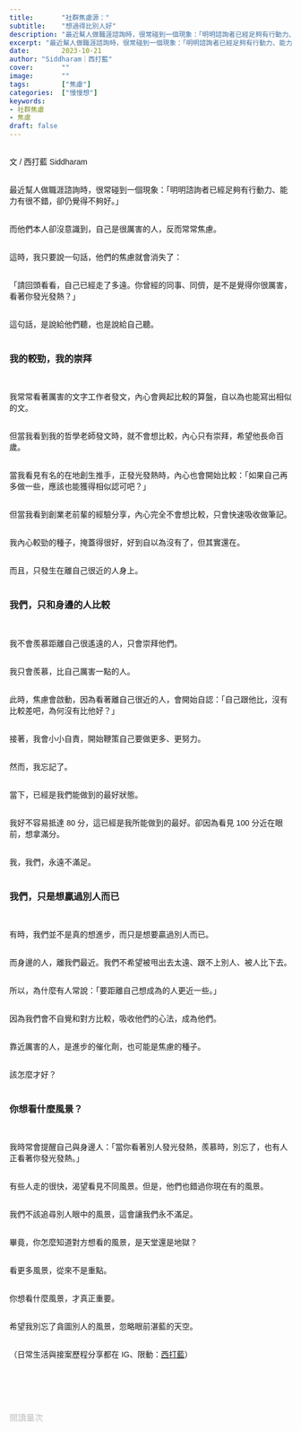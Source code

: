```yaml
---
title:       "社群焦慮源："
subtitle:    "想過得比別人好"
description: "最近幫人做職涯諮詢時，很常碰到一個現象：「明明諮詢者已經足夠有行動力、能力有很不錯，卻仍覺得不夠好。」..."
excerpt: "最近幫人做職涯諮詢時，很常碰到一個現象：「明明諮詢者已經足夠有行動力、能力有很不錯，卻仍覺得不夠好。」..."
date:        2023-10-21
author: "Siddharam｜西打藍"
cover:       ""
image:       ""
tags:        ["焦慮"]
categories:  ["慢慢想"]
keywords:
- 社群焦慮
- 焦慮
draft: false
---
```


<article style="font-family: 'Noto Sans TC', '微軟正黑體', sans-serif; font-weight: 300;">

<br>文 / 西打藍 Siddharam<br><br>

最近幫人做職涯諮詢時，很常碰到一個現象：「明明諮詢者已經足夠有行動力、能力有很不錯，卻仍覺得不夠好。」<br><br>

而他們本人卻沒意識到，自己是很厲害的人，反而常常焦慮。<br><br>

這時，我只要說一句話，他們的焦慮就會消失了：<br><br>

「請回頭看看，自己已經走了多遠。你曾經的同事、同儕，是不是覺得你很厲害，看著你發光發熱？」<br><br>

這句話，是說給他們聽，也是說給自己聽。<br><br>


<h3 class="article-h1-color">我的較勁，我的崇拜</h3><br>

我常常看著厲害的文字工作者發文，內心會興起比較的算盤，自以為也能寫出相似的文。<br><br>

但當我看到我的哲學老師發文時，就不會想比較，內心只有崇拜，希望他長命百歲。<br><br>

當我看見有名的在地創生推手，正發光發熱時，內心也會開始比較：「如果自己再多做一些，應該也能獲得相似認可吧？」<br><br>

但當我看到創業老前輩的經驗分享，內心完全不會想比較，只會快速吸收做筆記。<br><br>

我內心較勁的種子，掩蓋得很好，好到自以為沒有了，但其實還在。<br><br>

而且，只發生在離自己很近的人身上。<br><br>


<h3 class="article-h1-color">我們，只和身邊的人比較</h3><br>

我不會羨慕距離自己很遙遠的人，只會崇拜他們。<br><br>

我只會羨慕，比自己厲害一點的人。<br><br>

此時，焦慮會啟動，因為看著離自己很近的人，會開始自認：「自己跟他比，沒有比較差吧，為何沒有比他好？」<br><br>

接著，我會小小自責，開始鞭策自己要做更多、更努力。<br><br>

然而，我忘記了。<br><br>

當下，已經是我們能做到的最好狀態。<br><br>

我好不容易抵達 80 分，這已經是我所能做到的最好。卻因為看見 100 分近在眼前，想拿滿分。<br><br>

我，我們，永遠不滿足。<br><br>


<h3 class="article-h1-color">我們，只是想贏過別人而已</h3><br>

有時，我們並不是真的想進步，而只是想要贏過別人而已。<br><br>

而身邊的人，離我們最近。我們不希望被甩出去太遠、跟不上別人、被人比下去。<br><br>

所以，為什麼有人常說：「要距離自己想成為的人更近一些。」<br><br>

因為我們會不自覺和對方比較，吸收他們的心法，成為他們。<br><br>

靠近厲害的人，是進步的催化劑，也可能是焦慮的種子。<br><br>

該怎麼才好？<br><br>


<!-- 背後原理是較勁，fomo，怕比不上看，被人看不起，被人甩出去太遠，跟不上別人，失敗。 -->

<h3 class="article-h1-color">你想看什麼風景？</h3><br>

我時常會提醒自己與身邊人：「當你看著別人發光發熱，羨慕時，別忘了，也有人正看著你發光發熱。」<br><br>

有些人走的很快，渴望看見不同風景。但是，他們也錯過你現在有的風景。<br><br>

我們不該追尋別人眼中的風景，這會讓我們永不滿足。<br><br>

畢竟，你怎麼知道對方想看的風景，是天堂還是地獄？<br><br>

看更多風景，從來不是重點。<br><br>

你想看什麼風景，才真正重要。<br><br>

希望我別忘了貪圖別人的風景，忽略眼前湛藍的天空。<br><br>


<!-- 如何解決：認清自己現在的位置，已經走了很遠，也在發光發熱了，想要更多，就只是貪婪而已，並不是自己真的不夠好。
有些人走的很快，他們可以看見不同風景，但也錯過你現在有的風景。
看更多風景不是重點，你想看什麼風景，才是重點。
追尋別人的風景，永遠不會滿足。
你怎麼知道對方要看的風景，是天堂還是地獄？

就是想過得比別人好。
偽焦慮，看到別人很厲害，就開始怕輸。

最近做諮詢，都非常有行動力，但總是會問：我這樣做對嗎？會不會太慢？
我總是請他們回頭看，看看自己。別只顧往前看，記得看看自己走了多遠

我自己也會這麼想，例如看到厲害的人，總是看見他的名字，跟同樣厲害的人合作，就會想再多努力一些

也是壞事
要更快、做更好、更努力，但當下已經是我們能做到的最好狀態，

比 fomo 更深一層
為什麼仍覺得不夠好呢？原因還是出自想要更多、恐懼。
這是好事

他們說：看到比我厲害的人衝好快，都有點怕跟不上。
當你看見其他人發光發熱時，別人也正看著你發光發熱
他說對欸，之前的同事，只要有新想法，都會想找他聊。也喜歡聽他分享最近做的事 -->


<!-- 
<!-- 案例 > 證明案例 > 壞處 > 怎麼改變（列步驟） > 結語總結金句 -->


（日常生活與接案歷程分享都在 IG、限動：<a href="https://www.instagram.com/sidd.blue/" target="_blank">西打藍</a>）<br><br>

<!-- <h3 class="article-h1-color"></h3><br> -->

<br><br><br>

</article>

<div style="color: #bfbfbf; font-size: 15px;" id="busuanzi_container_page_pv">
  閱讀量<span id="busuanzi_value_page_pv"></span>次
</div>

<script src="../../js/post.js"></script>
